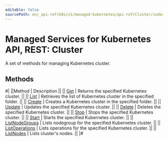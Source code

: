```yaml
---
editable: false
sourcePath: en/_api-ref/k8s/v1/managed-kubernetes/api-ref/Cluster/index.md
---
```


# Managed Services for Kubernetes API, REST: Cluster

A set of methods for managing Kubernetes cluster.

## Methods

#|
||Method | Description ||
|| [Get](get.md) | Returns the specified Kubernetes cluster. ||
|| [List](list.md) | Retrieves the list of Kubernetes cluster in the specified folder. ||
|| [Create](create.md) | Creates a Kubernetes cluster in the specified folder. ||
|| [Update](update.md) | Updates the specified Kubernetes cluster. ||
|| [Delete](delete.md) | Deletes the specified Kubernetes cluster. ||
|| [Stop](stop.md) | Stops the specified Kubernetes cluster. ||
|| [Start](start.md) | Starts the specified Kubernetes cluster. ||
|| [ListNodeGroups](listNodeGroups.md) | Lists nodegroup for the specified Kubernetes cluster. ||
|| [ListOperations](listOperations.md) | Lists operations for the specified Kubernetes cluster. ||
|| [ListNodes](listNodes.md) | Lists cluster's nodes. ||
|#